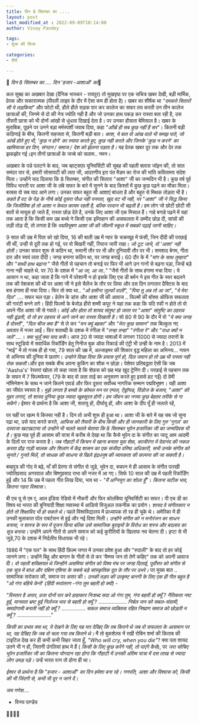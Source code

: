```yaml
---
title: दिन 8 सिंतम्बर का ....
layout: post
last_modified_at : 2022-09-09T10:14:00
author: Vinay Pandey

tags:
- शुक्र की फिक्र

categories:
- दीर्घ

---
```


🙏 *दिन 8 सिंतम्बर का ....*
*दिन 'हजार -आशाओं' का*🙏

कल सुबह का अखबार देखा (दैनिक भास्कर - रायपुर) तो मुखपृष्ठ पर एक सचित्र खबर देखी, बड़ी मार्मिक, प्रेरक और सकारात्मक (पीपली लाइव के दौर में ऐसा कम ही होता है)। खबर का शीर्षक था _*"दमकते सितारों सी ये लड़कियां"*_ और फोटो थी, हौले हौले सड़क पार कर कालेज का सफर तय करती उन तीन कालेज छात्राओं की, जिनमे से दो की नेत्र ज्योति नही है और जो उनका हाथ पकड़ कर रास्ता बता रही है, उस तीसरी छात्रा को भी दोनों आंखों से धुंधला दिखाई देता है। पर उनका हौसला बेमिसाल है। खबर के मुताबिक, पूछने पर उनने बड़ा मर्मस्पर्शी जवाब दिया, कहा *_"आँखें ही सब कुछ नहीं हैं सर"_*। कितनी बड़ी कठिनाई के बीच, कितनी सहजता से, कितनी बड़ी बात। *काश, ये बात वो आंख वाले भी समझ पाते, जो आंखें होते हुए भी, 'कुछ न होने' का स्यापा करते हुए, कुछ नही करते और जिनके 'कुछ न करने' का खामियाजा हर दिन, संगठन / समाज / देश को झेलना पड़ता है।* यह प्रेरक खबर दूर तक और देर तक झकझोर गई।इन तीनों छात्राओं के जज्बे को सलाम.. नमन।

अखबार के पन्ने पलटने के बाद, जब व्हाट्सएप यूनिवर्सिटी की सुबह की पहली क्लास जॉइन की, तो सात समंदर पार से, हमारी सोसायटी की लता जी, आदरणीय इरा पंत मैडम का रोज की भांति कवितामय संदेश मिला। उन्होंने याद दिलाया कि 8 सितम्बर, संगीत की सितारा "आशा" जी का जन्मदिन भी है। कुछ वर्ष पूर्व विविध भारती पर आशा जी के लंबे सफर के बारे में सुनने के बाद किश्तों में कुछ कुछ पढ़ने का मौका मिला। बरबस वो सब याद आने लगा। उनका सफर बहुत सी आशाएं बांधता है और बहुत से मिथक तोड़ता भी है। *कहते हैं वट के पेड़ के नीचे कोई दूसरा पौधा नही पनपता, खुद वट भी नही, पर "आशा" जी ने सिद्ध किया कि जिजीविषा हो तो आशा न केवल कायम रहती है, बल्कि परवान भी चढ़ती है।* हम लोग जो छोटी छोटी सी बातों से मायूस हो जाते हैं, रास्ता छोड़ देते है, उनके लिए आशा जी एक मिसाल हैं।  गाहे बगाहे पढ़ने में यहां तक आता है कि किसी कम उम्र बच्चे ने किसी एक इम्तिहान की असफलता में उम्मीद छोड़ दी, सांसों की लड़ी तोड़ दी, तो लगता है कि *पद्मविभूषण आशा जी की जीवनी स्कूल में सबको पढ़ाई जानी चाहिए।*

9 साल की उम्र में पिता को खो दिया, 16 की बाली उम्र में प्यार के चक्रव्यूह में फंसी, जिन दीदी की परछाई सी थीं, उन्ही से दूरी तक हो गई, पर वो बिखरी नहीं, रियाज जारी रखा। *जो टूट जाये, वो 'आशा' नही होती।*
उनका सफर शुरू से कठिन था, रूमानी तौर पर भी और दुनियावी तौर पर भी। शमशाद बेगम, गीता दत्त और स्वयं लता दीदी। जगह बनाना कठिन था, पर जगह बनाई।  60 दौर के में _"मांग के साथ तुम्हारा"_ और _"साथी हाथ बढ़ाना_ " जैसे गीतों से पहचान तो बनाई पर फिर भी आगे उन गानों से बढ़ना पड़ा, जिन्हें बड़े गाना नही चाहते थे. पर 70 के दशक में _"आ जा, आ जा.."_ "जैसे गीतों के साथ हंगामा मचा दिया। ये आसान न था, कहा जाता है कि गाने में परेशानी न हो इसके लिए एस डी बर्मन ने इस गीत के स्वर बदलने तक की पेशकश की थी पर आशा जी ने इसे चैलेंज के तौर पर लिया और दस दिन लगातार प्रैक्टिस के बाद बस हंगामा ही मचा दिया। फिर तो क्या था.. _"ओ हसीना जुल्फों वाली",_ _"पिया तू अब तो आ जा"_, _"ये मेरा दिल"_ .... सफर चल पड़ा। हेलेन के डांस और आशा जी की आवाज .. फिल्मों की बॉक्स ऑफिस सफलता की गारंटी बनने लगे। हिंदी फिल्मों के बेजोड़ हीरो शम्मी कपूर ने यहां तक कहा कि यदि रफी न होते तो वो अपने गीत आशा जी से गवाते। *कोई और होता तो शायद संतुष्ट हो जाता पर "आशा" संतुष्टि का ठहराव नही ढूंढती, वो तो हर ठहराव से आगे जाने का रास्ता दिखाती है।* सो 80 से 90 के दौर में वो _"ये क्या जगह है दोस्तों"_, _"दिल चीज क्या है"_ से ले कर _"मन क्यूं बहका"_ और _"मेरा कुछ सामान"_ तक बिल्कुल नए अवतार में नजर आईं। फिर शताब्दी के दशक में रंगीला में _"तन्हा तन्हा"_ _"रंगीला रे"_ और _"राधा क्यों न जले"_....। *क्या भूलूँ क्या याद करूँ*। आज 20 से ज्यादा भाषाओं में लगभग 11000 से ज्यादा तरानों के साथ स्टूडियो में सवार्धिक रिकॉर्डिंग हेतु गिनीज बुक ऑफ रिकार्ड की एंट्री भी उन्ही के नाम है। 2013 में "माई" में तो गजब ही हो गया, 79 साल की उम्र में, अल्जाइमर की शिकार वृद्ध महिला का अभिनय... गायन से अभिनय की दुनिया मे छलांग। *उन्होने दिखा दिया कि प्रयास पूर्ण हो, दिल जवान हो तो उम्र भी रास्ता नही रोक सकती*।और इस सबके बीच अपना कुकिंग का शौक न छोड़ा। पेशेवर प्रतिबद्धता ऐसी कि जब 'Aasha's' रेस्तरां खोला तो कहा जाता है कि शेफ़स को छह माह खुद ट्रेनिंग दी। परछाई से पहचान तक के सफर में 7 फिल्मफेयर, (79 के बाद वो लता ताई का अनुसरण करते हुए इससे हट गईं) दो ग्रेमी नॉमिनेशन के साथ न जाने कितने एवार्ड और फिर दूसरा सर्वोच्च नागरिक सम्मान पद्मविभूषण। यही आशा का जीवंत स्वरूप है। *मुझे लगता है बच्चो के कोमल मन पर एप्पल, ऐंड्रॉयड, विंडोज के बजाय, "आशा" की मुहर लगाएं, तो शायद दुनिया कुछ ज्यादा खूबसूरत होगी। हम जीवन का नगमा कुछ बेहतर तरीके से गा सकेंगे।* ईश्वर से प्रार्थना है कि आशा जी, शतायु हों, दीर्घायु हों, और आशा के दीप यूँ ही जलाते रहें,

पर यहीं पर खत्म ये किस्सा नही है। दिन तो अभी शुरू ही हुआ था। आशा जी के बारे में यह सब जो सुना पढ़ा था, उसे याद करते करते, *आफिस की तैयारी के बीच किसी और ही जानकारी के लिए गुरु 'गूगल' का दरवाजा खटखटाया तो उन्होंने भी चलते चलते चेताया कि 8 सितम्बर भूपेन हजारिका जी का जन्मदिवस भी है।* कुछ माह पूर्व ही आसाम की यात्रा में करीब से देखा था कि कैसे भूपेन दा के संगीत का जादू आम आदमी के दिलों पर राज करता है। *जब गौहाटी में किचन में खाना बनाता युवा शेफ़, काजीरंगा में देवानंद की नकल करता प्रौढ़ गाड़ी चालक और शिलांग में केंद्र शासन का एक संजीदा वरिष्ठ अधिकारी, सभी उनके संगीत को सुनते / गुनते मिलें, तो साधक की साधना से खिले इंद्रधनुष की व्यापकता की कल्पना की जा सकती है।*

बम्हपुत्र की गोद मे बढ़े, माँ की प्रेरणा से संगीत से जुड़े, भूपेन दा, बचपन मे ही आसाम के संगीत पारखी ज्योतिप्रसाद अगरवाल और बिष्णुप्रसाद राभा की नजर में आ गए। सिर्फ 10 साल की उम्र में पहली रिकॉर्डिंग हुई और 14 कि उम्र में पहला गीत लिख दिया, भाव था -  _"मैं अग्नियुग का शोला हूँ"_। *कितना सटीक भाव, कितना गहरा विश्वास*। 

बी एच यू से एम ए, आल इंडिया रेडियो में नौकरी और फिर कोलंबिया यूनिवर्सिटी का सफर। पी एच डी का विषय था भारत की बुनियादी शिक्षा व्यवस्था में आडियो विजुअल तकनीक का प्रयोग। *शायद वे संगीतकार न होते तो शिक्षाविद भी हो सकते थे।* पहले विश्वविद्यालय में प्राध्यापक तो रह ही चुके थे। अमेरिका में ही उनकी मुलाकात पॉल राबर्टसन से हुई और नई दिशा मिली। *उन्होंने संगीत को न मनोरंजन का साधन बनाया, न शास्त्र के रूप में पूजन किया बल्कि उसे सामाजिक बुराइयों के विरोध का शस्त्र और बदलाव का सूत्र बनाया।* उन्होंने अपने गीतों से अपने समाज को कई कुरीतियों के खिलाफ  नव चेतना दी। इप्टा से भी जुड़े,70 के दशक में निर्दलीय विधायक भी रहे। 

1986 में "एक पल" के साथ हिंदी फ़िल्म जगत में उनका प्रवेश हुआ और "रुदाली" के बाद तो हर कोई जानने लगा। उन्होंने बिहू और बागान के गीतों से ले कर 'वैष्णव जन तो तेणें कहिए" तक को अपनी आवाज दी। *वो पहली शख्सियत थे जिन्होंने असमिया संगीत को विश्व मंच पर जगह दिलाई, पूर्वोत्तर को संगीत से एक सूत्र में बांधा और दक्षिण एशिया के सबसे बड़े सांस्कृतिक दूत के तौर पर उभरे।* पर मुख्य बात ..  सामाजिक सरोकार की, समाज पर असर की। *उनकी तड़प की उत्कृष्ट बानगी के लिए एक ही गीत बहुत है _"ओ गंगा बहिचे केनो’_ (हिंदी रूपांतरण -गंगा तुम बहती हो क्यों)* -

_"विस्तार है अपार, प्रजा दोनों पार_
_करे हाहाकार निःशब्द सदा_
_ओ गंगा तुम, गंगा बहती हो क्यूँ ?_
_नैतिकता नष्ट हुई,_
_मानवता भ्रष्ट हुई_
_निर्लज्ज भाव से बहती हो क्यूँ ?_ 
......…..........
_निर्बल जन को सबल-संग्रामी,_ 
_समग्रोगामी बनाती नहीं हो क्यूँ ?_
................
_सकल समाज व्यक्तित्व रहित_
_निष्प्राण समाज को छोड़ती न क्यूँ ?_
.....…..............."

*किसी का प्रभाव क्या था, ये देखने के लिए यह मत देखिए कि तब कितने थे जब वो सफलता के आसमान पर था, यह देखिए कि जब वो चला गया तब कितने थे।* मैं तो बुकशेल्फ में रखी रोबिन शर्मा की किताब की टाइटिल देख कर ही कभी कभी सिहर जाता हूँ,  _"Who will cry, when you die"_?  क्या पता शायद उतने भी न हों, जितनी उंगलियां हाथ मे  हैं ( *किसी के लिए कुछ करेंगे नही, तो पाएंगे कैसे*), पर *जरा सोचिए भूपेन हजारिका जी का कितना योगदान रहा होगा कि गौहाटी में उनकी अंतिम यात्रा में दस लाख से ज्यादा लोग उमड़ पड़े।* उन्हें भारत रत्न तो होना ही था।

*ईश्वर से प्रार्थना है कि "हजार - आशाओं" का दिन हमेशा बना रहे। गणपति, आशा और विश्वास को, किसी की भी जिंदगी से, कभी भी दूर न जाने दें।*

*जय गणेश....* 

- विनय पाण्डेय

🙏🌷🌷🙏
